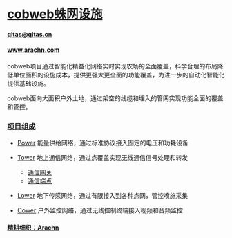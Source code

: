 ﻿# [cobweb蛛网设施](https://github.com/arachn/cobweb) 
####  qitas@qitas.cn 
####  www.arachn.com

cobweb项目通过智能化精益化网络实时实现农场的全面覆盖，科学合理的布局降低单位面积的设施成本，提供更强大更全面的功能覆盖，为进一步的自动化智能化提供基础设施。

cobweb面向大面积户外土地，通过架空的线缆和埋入的管网实现功能全面的覆盖和管控。

### [项目组成](https://github.com/orgs/arachn/projects/3) 

* [Power](power/) 能量供给网络，通过标准协议接入固定的电压和功耗设备

* [Tower](tower/) 地上通信网络，通过点覆盖实现无线通信信号处理和转发
    * [通信网关](tower/node) 
    * [通信端点](tower/root) 

* [Lower](lower/) 地下传感网络，通过有限接入到各种点网，管控喷施采集

* [Cower](cower/) 户外监控网络，通过无线控制终端接入视频和音频监控

####  [精耕细织：Arachn](https://github.com/arachn/arachne)
